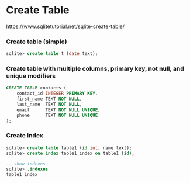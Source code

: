 # Create Table

https://www.sqlitetutorial.net/sqlite-create-table/

### Create table (simple)
```sql
sqlite> create table t (date text);
```

### Create table with multiple columns, primary key, not null, and unique modifiers

```sql
CREATE TABLE contacts (
	contact_id INTEGER PRIMARY KEY,
	first_name TEXT NOT NULL,
	last_name  TEXT NOT NULL,
	email      TEXT NOT NULL UNIQUE,
	phone      TEXT NOT NULL UNIQUE
);
```

### Create index
```sql
sqlite> create table table1 (id int, name text);
sqlite> create index table1_index on table1 (id);

-- show indexes
sqlite> .indexes
table1_index
```
